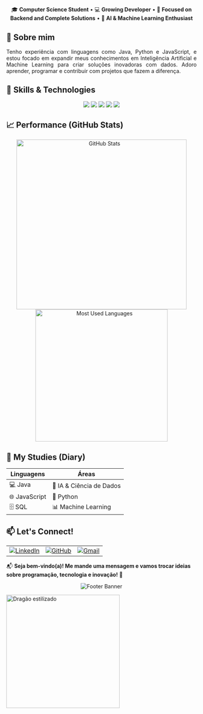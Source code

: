 <h1 align="center"> </h1>

<p align="center">
  🎓 <strong>Computer Science Student</strong> • 💻 <strong>Growing Developer</strong> • 🚀 <strong>Focused on Backend and Complete Solutions</strong> • 🤖 <strong>AI & Machine Learning Enthusiast</strong>
</p>


## 👋 Sobre mim

<p align="justify">
Tenho experiência com linguagens como Java, Python e JavaScript, e estou focado em expandir meus conhecimentos em Inteligência Artificial e Machine Learning para criar soluções inovadoras com dados.
Adoro aprender, programar e contribuir com projetos que fazem a diferença. </p>

## 🐉 Skills & Technologies
<p align="center">
  <img src="https://img.shields.io/badge/Java-ED8B00?style=for-the-badge&logo=java&logoColor=white" />
  <img src="https://img.shields.io/badge/JavaScript-F7DF1E?style=for-the-badge&logo=javascript&logoColor=black" />
  <img src="https://img.shields.io/badge/Python-3776AB?style=for-the-badge&logo=python&logoColor=white" />
  <img src="https://img.shields.io/badge/Machine_Learning-FF6F61?style=for-the-badge&logo=appveyor" />
  <img src="https://img.shields.io/badge/SQL-4479A1?style=for-the-badge&logo=mysql&logoColor=white" />
</p>

## 📈 Performance (GitHub Stats)
<p align="center">
  <img src="https://github-readme-stats.vercel.app/api?username=RaphaelPCarmo&show_icons=true&theme=dark&locale=en&title_color=6a0dad&icon_color=6a0dad&text_color=FFFFFF&bg_color=000000" width="450" alt="GitHub Stats"/>
  <img src="https://github-readme-stats.vercel.app/api/top-langs/?username=RaphaelPCarmo&layout=compact&langs_count=7&theme=dark&title_color=6a0dad&text_color=FFFFFF&bg_color=000000" width="350" alt="Most Used Languages"/>
</p>

## 🌱 My Studies (Diary)
| Linguagens      | Áreas                |
|-----------------|----------------------|
| 💻 Java         | 🧠 IA & Ciência de Dados |
| 🌐 JavaScript   | 🐍 Python             |
| 🗄️ SQL          | 📊 Machine Learning   |

## 📫 Let's Connect!

<table align="center">
  <tr>
    <td align="center">
      <a href="https://www.linkedin.com/in/raphael-perim-do-carmo-512166315">
        <img src="https://img.shields.io/badge/LinkedIn-0077B5?style=for-the-badge&logo=linkedin&logoColor=white" alt="LinkedIn"/>
      </a>
    </td>
    <td align="center">
      <a href="https://github.com/RaphaelPCarmo">
        <img src="https://img.shields.io/badge/GitHub-181717?style=for-the-badge&logo=github&logoColor=white" alt="GitHub"/>
      </a>
    </td>
    <td align="center">
      <a href="mailto:raphael.perim123@gmail.com">
        <img src="https://img.shields.io/badge/Gmail-D14836?style=for-the-badge&logo=gmail&logoColor=white" alt="Gmail"/>
      </a>
    </td>
  </tr>
</table>

📬 **Seja bem-vindo(a)! Me mande uma mensagem e vamos trocar ideias sobre programação, tecnologia e inovação!** 🚀

<p align="center">
</p>

<p align="center">
  <img src="https://capsule-render.vercel.app/api?type=waving&color=0:000000,100:6a0dad&height=120&section=footer&text=%20%20End%20of%20Scroll&fontColor=FFFFFF&fontSize=30" alt="Footer Banner"/>
</p>

<img src="images/dragon.png" alt="Dragão estilizado" width="300">

